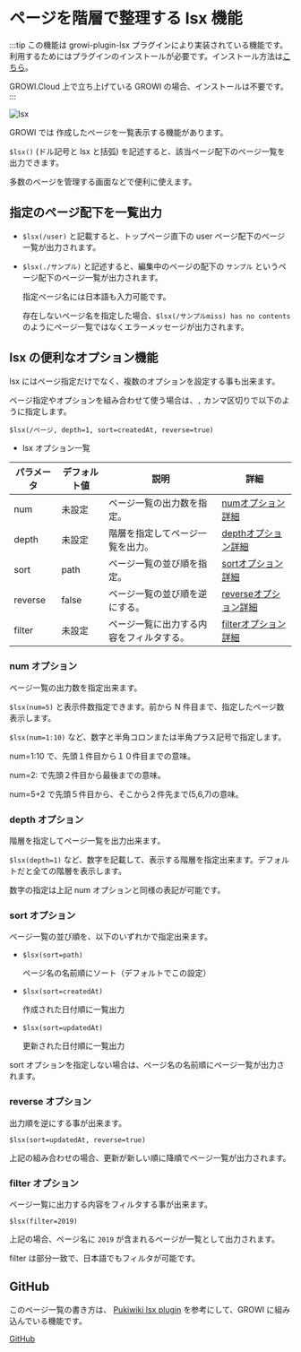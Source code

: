 # ページを階層で整理する lsx 機能

:::tip
この機能は growi-plugin-lsx プラグインにより実装されている機能です。利用するためにはプラグインのインストールが必要です。インストール方法は[こちら](/ja/admin-guide/management-cookbook/app-settings.html#%E3%83%97%E3%83%A9%E3%82%B0%E3%82%A4%E3%83%B3%E8%A8%AD%E5%AE%9A)。

GROWI.Cloud 上で立ち上げている GROWI の場合、インストールは不要です。
:::

![lsx](./images/lsx_gif.gif)

GROWI では 作成したページを一覧表示する機能があります。

`$lsx()` (ドル記号と lsx と括弧) を記述すると、該当ページ配下のページ一覧を出力できます。

多数のページを管理する画面などで便利に使えます。

## 指定のページ配下を一覧出力

- `$lsx(/user)` と記載すると、トップページ直下の user ページ配下のページ一覧が出力されます。

- `$lsx(./サンプル)` と記述すると、編集中のページの配下の `サンプル` というページ配下のページ一覧が出力されます。

   指定ページ名には日本語も入力可能です。

   存在しないページ名を指定した場合、`$lsx(/サンプルmiss) has no contents` のようにページ一覧ではなくエラーメッセージが出力されます。

## lsx の便利なオプション機能

lsx にはページ指定だけでなく、複数のオプションを設定する事も出来ます。

ページ指定やオプションを組み合わせて使う場合は、`,` カンマ区切りで以下のように指定します。

`$lsx(/ページ, depth=1, sort=createdAt, reverse=true)`


- lsx オプション一覧

| パラメータ    | デフォルト値    |  説明   | 詳細 |
| --- | --- | --- | --- |
|  num   |  未設定   | ページ一覧の出力数を指定。| [numオプション詳細](#num-オプション) |
|  depth   |  未設定   | 階層を指定してページ一覧を出力。| [depthオプション詳細](#depth-オプション) |
|  sort   |  path   | ページ一覧の並び順を指定。| [sortオプション詳細](#sort-オプション) |
|  reverse   |  false   | ページ一覧の並び順を逆にする。| [reverseオプション詳細](#reverse-オプション) |
|  filter   |  未設定   | ページ一覧に出力する内容をフィルタする。 | [filterオプション詳細](#filter-オプション) |


### num オプション

ページ一覧の出力数を指定出来ます。

`$lsx(num=5)` と表示件数指定できます。前から N 件目まで、指定したページ数表示します。

`$lsx(num=1:10)` など、数字と半角コロンまたは半角プラス記号で指定します。

num=1:10 で、先頭１件目から１０件目までの意味。

num=2: で先頭２件目から最後までの意味。

num=5+2 で先頭５件目から、そこから２件先まで(5,6,7)の意味。

### depth オプション

階層を指定してページ一覧を出力出来ます。

`$lsx(depth=1)` など、数字を記載して、表示する階層を指定出来ます。デフォルトだと全ての階層を表示します。

数字の指定は上記 num オプションと同様の表記が可能です。


### sort オプション
  
ページ一覧の並び順を、以下のいずれかで指定出来ます。

- `$lsx(sort=path)`

  ページ名の名前順にソート（デフォルトでこの設定）

- `$lsx(sort=createdAt)`

  作成された日付順に一覧出力

- `$lsx(sort=updatedAt)`

  更新された日付順に一覧出力

sort オプションを指定しない場合は、ページ名の名前順にページ一覧が出力されます。


### reverse オプション

出力順を逆にする事が出来ます。

`$lsx(sort=updatedAt, reverse=true)`

上記の組み合わせの場合、更新が新しい順に降順でページ一覧が出力されます。

### filter オプション

ページ一覧に出力する内容をフィルタする事が出来ます。

`$lsx(filter=2019)`

上記の場合、ページ名に `2019` が含まれるページが一覧として出力されます。

filter は部分一致で、日本語でもフィルタが可能です。

## GitHub

このページ一覧の書き方は、
[Pukiwiki lsx plugin](http://ukiya.sakura.ne.jp/index.php?PukiWiki%2F1.4%2F%E3%83%9E%E3%83%8B%E3%83%A5%E3%82%A2%E3%83%AB%2F%E3%83%97%E3%83%A9%E3%82%B0%E3%82%A4%E3%83%B3%2F%E7%8B%AC%E8%87%AA%E3%81%AB%E8%BF%BD%E5%8A%A0%E3%81%97%E3%81%9F%E3%82%82%E3%81%AE%2Flsx)
を参考にして、GROWI に組み込んでいる機能です。

[GitHub](https://github.com/weseek/growi-plugin-lsx)
